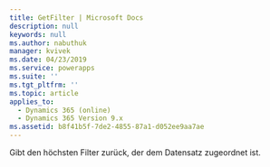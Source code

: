 ```yaml
---
title: GetFilter | Microsoft Docs
description: null
keywords: null
ms.author: nabuthuk
manager: kvivek
ms.date: 04/23/2019
ms.service: powerapps
ms.suite: ''
ms.tgt_pltfrm: ''
ms.topic: article
applies_to:
  - Dynamics 365 (online)
  - Dynamics 365 Version 9.x
ms.assetid: b8f41b5f-7de2-4855-87a1-d052ee9aa7ae
---
```


Gibt den höchsten Filter zurück, der dem Datensatz zugeordnet ist.